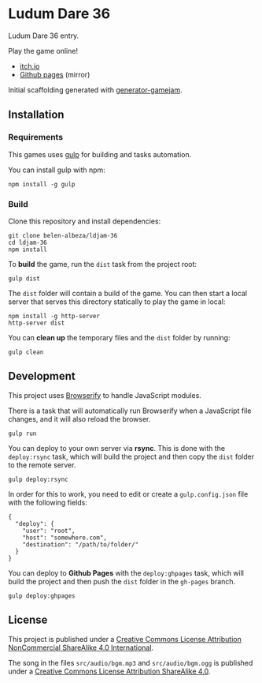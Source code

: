 # Ludum Dare 36

Ludum Dare 36 entry.

Play the game online!

- [itch.io](https://ladybenko.itch.io/the-language-of-the-gods-ld36)
- [Github pages](https://belen-albeza.github.io/ldjam-36) (mirror)

Initial scaffolding generated with [generator-gamejam](https://github.com/belen-albeza/generator-gamejam/).

## Installation

### Requirements

This games uses [gulp](http://gulpjs.com/) for building and tasks automation.

You can install gulp with npm:

```
npm install -g gulp
```

### Build

Clone this repository and install dependencies:

```
git clone belen-albeza/ldjam-36
cd ldjam-36
npm install
```

To **build** the game, run the `dist` task from the project root:

```
gulp dist
```

The `dist` folder will contain a build of the game. You can then start a local server that serves this directory statically to play the game in local:

```
npm install -g http-server
http-server dist
```

You can **clean up** the temporary files and the `dist` folder by running:

```
gulp clean
```

## Development

This project uses [Browserify](http://browserify.org) to handle JavaScript modules.

There is a task that will automatically run Browserify when a JavaScript file changes, and it will also reload the browser.

```
gulp run
```



You can deploy to your own server via **rsync**. This is done with the `deploy:rsync` task, which will build the project and then copy the `dist` folder to the remote server.

```
gulp deploy:rsync
```

In order for this to work, you need to edit or create a `gulp.config.json` file with the following fields:

```
{
  "deploy": {
    "user": "root",
    "host": "somewhere.com",
    "destination": "/path/to/folder/"
  }
}
```


You can deploy to **Github Pages** with the `deploy:ghpages` task, which will build the project and then push the `dist` folder in the `gh-pages` branch.

```
gulp deploy:ghpages
```

## License

This project is published under a [Creative Commons License Attribution NonCommercial ShareAlike 4.0 International](http://creativecommons.org/licenses/by-nc-sa/4.0/).

The song in the files `src/audio/bgm.mp3` and `src/audio/bgm.ogg` is published under a [Creative Commons License Attribution ShareAlike 4.0](http://creativecommons.org/licenses/by-sa/4.0/).
